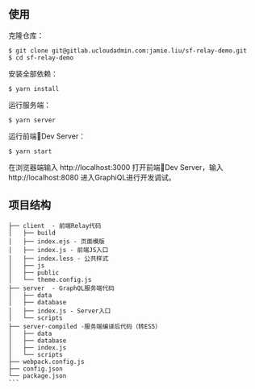 ## 使用
克隆仓库：
```
$ git clone git@gitlab.ucloudadmin.com:jamie.liu/sf-relay-demo.git
$ cd sf-relay-demo
```
安装全部依赖：
```
$ yarn install
```
运行服务端：
```
$ yarn server
```
运行前端Dev Server：
```
$ yarn start
```
在浏览器端输入 http://localhost:3000 打开前端Dev Server，输入 http://localhost:8080 进入GraphiQL进行开发调试。

## 项目结构
````
├── client  - 前端Relay代码
│   ├── build
│   ├── index.ejs - 页面模版
│   ├── index.js - 前端JS入口
│   ├── index.less - 公共样式
│   ├── js
│   ├── public
│   └── theme.config.js
├── server  - GraphQL服务端代码
│   ├── data
│   ├── database
│   ├── index.js - Server入口
│   └── scripts
├── server-compiled -服务端编译后代码（转ES5）
│   ├── data
│   ├── database
│   ├── index.js
│   └── scripts
├── webpack.config.js
├── config.json
└── package.json
```
